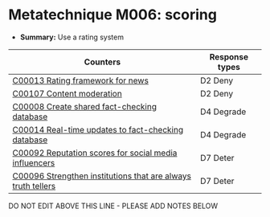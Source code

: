 # Metatechnique M006: scoring

* **Summary:** Use a rating system


| Counters | Response types |
| -------- | -------------- |
| [C00013 Rating framework for news](../counters/C00013.md) | D2 Deny |
| [C00107 Content moderation](../counters/C00107.md) | D2 Deny |
| [C00008 Create shared fact-checking database](../counters/C00008.md) | D4 Degrade |
| [C00014 Real-time updates to fact-checking database](../counters/C00014.md) | D4 Degrade |
| [C00092 Reputation scores for social media influencers](../counters/C00092.md) | D7 Deter |
| [C00096 Strengthen institutions that are always truth tellers](../counters/C00096.md) | D7 Deter |



DO NOT EDIT ABOVE THIS LINE - PLEASE ADD NOTES BELOW